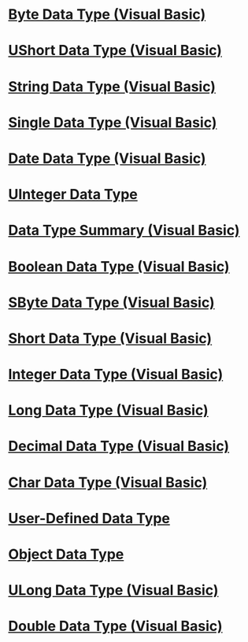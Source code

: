 # [Byte Data Type (Visual Basic)](byte-data-type.md)
# [UShort Data Type (Visual Basic)](ushort-data-type.md)
# [String Data Type (Visual Basic)](string-data-type.md)
# [Single Data Type (Visual Basic)](single-data-type.md)
# [Date Data Type (Visual Basic)](date-data-type.md)
# [UInteger Data Type](uinteger-data-type.md)
# [Data Type Summary (Visual Basic)](data-type-summary.md)
# [Boolean Data Type (Visual Basic)](boolean-data-type.md)
# [SByte Data Type (Visual Basic)](sbyte-data-type.md)
# [Short Data Type (Visual Basic)](short-data-type.md)
# [Integer Data Type (Visual Basic)](integer-data-type.md)
# [Long Data Type (Visual Basic)](long-data-type.md)
# [Decimal Data Type (Visual Basic)](decimal-data-type.md)
# [Char Data Type (Visual Basic)](char-data-type.md)
# [User-Defined Data Type](user-defined-data-type.md)
# [Object Data Type](object-data-type.md)
# [ULong Data Type (Visual Basic)](ulong-data-type.md)
# [Double Data Type (Visual Basic)](double-data-type.md)
